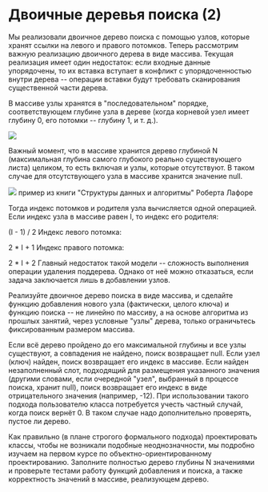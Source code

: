 # Двоичные деревья поиска (2)
Мы реализовали двоичное дерево поиска с помощью узлов, которые хранят ссылки на левого и правого потомков. Теперь рассмотрим важную реализацию двоичного дерева в виде массива. Текущая реализация имеет один недостаток: если входные данные упорядочены, то их вставка вступает в конфликт с упорядоченностью внутри дерева -- операции вставки будут требовать сканирования существенной части дерева.

В массиве узлы хранятся в "последовательном" порядке, соответствующем глубине узла в дереве (когда корневой узел имеет глубину 0, его потомки -- глубину 1, и т. д.).

![](https://skillsmart.ru/algo/15-121-cm/tr1612.png)


Важный момент, что в массиве хранится дерево глубиной N (максимальная глубина самого глубокого реально существующего листа) целиком, то есть включая и узлы, которые отсутствуют. В таком случае для отсутствующего узла в массиве хранится значение null.

![](https://skillsmart.ru/algo/15-121-cm/tr1632.png)
пример из книги "Структуры данных и алгоритмы" Роберта Лафоре

Тогда индекс потомков и родителя узла вычисляется одной операцией. Если индекс узла в массиве равен I, то индекс его родителя:

(I - 1) / 2
Индекс левого потомка:

2 * I + 1
Индекс правого потомка:

2 * I + 2
Главный недостаток такой модели -- сложность выполнения операции удаления поддерева. Однако от неё можно отказаться, если задача заключается лишь в добавлении узлов.

Реализуйте двоичное дерево поиска в виде массива, и сделайте функцию добавления нового узла (фактически, целого ключа) и функцию поиска -- не линейно по массиву, а на основе алгоритма из прошлых занятий, через условные "узлы" дерева, только ограничьтесь фиксированным размером массива.

Если всё дерево пройдено до его максимальной глубины и все узлы существуют, а совпадения не найдено, поиск возвращает null. Если узел (ключ) найден, поиск возвращает его индекс в массиве. Если найден незаполненный слот, подходящий для размещения указанного значения (другими словами, если очередной "узел", выбранный в процессе поиска, хранит null), поиск возвращает его индекс в виде отрицательного значения (например, -12).
При использовании такого подхода пользователю класса потребуется учесть частный случай, когда поиск вернёт 0. В таком случае надо дополнительно проверять, пустое ли дерево.

Как правильно (в плане строгого формального подхода) проектировать классы, чтобы не возникали подобные неоднозначности, мы подробно изучаем на первом курсе по объектно-ориентированному проектированию.
Заполните полностью дерево глубины N значениями и проверьте тестами работу функций добавления и поиска, а также корректность значений в массиве, реализующем дерево.

